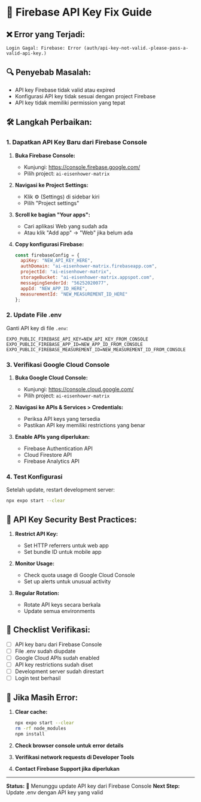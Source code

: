 # 🔧 Firebase API Key Fix Guide

## ❌ **Error yang Terjadi:**
```
Login Gagal: Firebase: Error (auth/api-key-not-valid.-please-pass-a-valid-api-key.)
```

## 🔍 **Penyebab Masalah:**
- API key Firebase tidak valid atau expired
- Konfigurasi API key tidak sesuai dengan project Firebase
- API key tidak memiliki permission yang tepat

## 🛠️ **Langkah Perbaikan:**

### **1. Dapatkan API Key Baru dari Firebase Console**

1. **Buka Firebase Console:**
   - Kunjungi: https://console.firebase.google.com/
   - Pilih project: `ai-eisenhower-matrix`

2. **Navigasi ke Project Settings:**
   - Klik ⚙️ (Settings) di sidebar kiri
   - Pilih "Project settings"

3. **Scroll ke bagian "Your apps":**
   - Cari aplikasi Web yang sudah ada
   - Atau klik "Add app" → "Web" jika belum ada

4. **Copy konfigurasi Firebase:**
   ```javascript
   const firebaseConfig = {
     apiKey: "NEW_API_KEY_HERE",
     authDomain: "ai-eisenhower-matrix.firebaseapp.com",
     projectId: "ai-eisenhower-matrix",
     storageBucket: "ai-eisenhower-matrix.appspot.com",
     messagingSenderId: "56252020077",
     appId: "NEW_APP_ID_HERE",
     measurementId: "NEW_MEASUREMENT_ID_HERE"
   };
   ```

### **2. Update File .env**

Ganti API key di file `.env`:
```env
EXPO_PUBLIC_FIREBASE_API_KEY=NEW_API_KEY_FROM_CONSOLE
EXPO_PUBLIC_FIREBASE_APP_ID=NEW_APP_ID_FROM_CONSOLE
EXPO_PUBLIC_FIREBASE_MEASUREMENT_ID=NEW_MEASUREMENT_ID_FROM_CONSOLE
```

### **3. Verifikasi Google Cloud Console**

1. **Buka Google Cloud Console:**
   - Kunjungi: https://console.cloud.google.com/
   - Pilih project: `ai-eisenhower-matrix`

2. **Navigasi ke APIs & Services > Credentials:**
   - Periksa API keys yang tersedia
   - Pastikan API key memiliki restrictions yang benar

3. **Enable APIs yang diperlukan:**
   - Firebase Authentication API
   - Cloud Firestore API
   - Firebase Analytics API

### **4. Test Konfigurasi**

Setelah update, restart development server:
```bash
npx expo start --clear
```

## 🔐 **API Key Security Best Practices:**

1. **Restrict API Key:**
   - Set HTTP referrers untuk web app
   - Set bundle ID untuk mobile app

2. **Monitor Usage:**
   - Check quota usage di Google Cloud Console
   - Set up alerts untuk unusual activity

3. **Regular Rotation:**
   - Rotate API keys secara berkala
   - Update semua environments

## 📝 **Checklist Verifikasi:**

- [ ] API key baru dari Firebase Console
- [ ] File .env sudah diupdate
- [ ] Google Cloud APIs sudah enabled
- [ ] API key restrictions sudah diset
- [ ] Development server sudah direstart
- [ ] Login test berhasil

## 🚨 **Jika Masih Error:**

1. **Clear cache:**
   ```bash
   npx expo start --clear
   rm -rf node_modules
   npm install
   ```

2. **Check browser console untuk error details**

3. **Verifikasi network requests di Developer Tools**

4. **Contact Firebase Support jika diperlukan**

---
**Status:** 🔄 Menunggu update API key dari Firebase Console
**Next Step:** Update .env dengan API key yang valid
